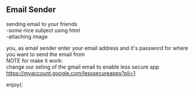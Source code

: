 ## Email Sender
sending email to your friends</br>
-some nice subject using html </br>
-attaching image</br>

you, as email sender  enter your email address and it's password for where you want to send the email from</br>
NOTE for make it work:</br>
change our seting of the gmail email to enable less secure app</br>
https://myaccount.google.com/lesssecureapps?pli=1 </br>

 enjoy(:
